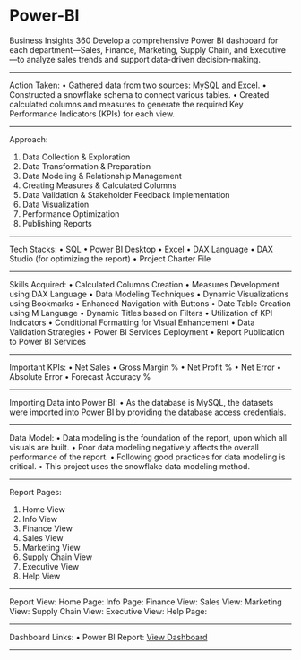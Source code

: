 # Power-BI
Business Insights 360
Develop a comprehensive Power BI dashboard for each department—Sales, Finance, Marketing, Supply Chain, and Executive—to analyze sales trends and support data-driven decision-making.
________________________________________
Action Taken:
•	Gathered data from two sources: MySQL and Excel.
•	Constructed a snowflake schema to connect various tables.
•	Created calculated columns and measures to generate the required Key Performance Indicators (KPIs) for each view.
________________________________________
Approach:
1.	Data Collection & Exploration
2.	Data Transformation & Preparation
3.	Data Modeling & Relationship Management
4.	Creating Measures & Calculated Columns
5.	Data Validation & Stakeholder Feedback Implementation
6.	Data Visualization
7.	Performance Optimization
8.	Publishing Reports
________________________________________
Tech Stacks:
•	SQL
•	Power BI Desktop
•	Excel
•	DAX Language
•	DAX Studio (for optimizing the report)
•	Project Charter File
________________________________________
Skills Acquired:
•	Calculated Columns Creation
•	Measures Development using DAX Language
•	Data Modeling Techniques
•	Dynamic Visualizations using Bookmarks
•	Enhanced Navigation with Buttons
•	Date Table Creation using M Language
•	Dynamic Titles based on Filters
•	Utilization of KPI Indicators
•	Conditional Formatting for Visual Enhancement
•	Data Validation Strategies
•	Power BI Services Deployment
•	Report Publication to Power BI Services
________________________________________
Important KPIs:
•	Net Sales
•	Gross Margin %
•	Net Profit %
•	Net Error
•	Absolute Error
•	Forecast Accuracy %
________________________________________
Importing Data into Power BI:
•	As the database is MySQL, the datasets were imported into Power BI by providing the database access credentials.
________________________________________
Data Model:
•	Data modeling is the foundation of the report, upon which all visuals are built.
•	Poor data modeling negatively affects the overall performance of the report.
•	Following good practices for data modeling is critical.
•	This project uses the snowflake data modeling method.
________________________________________
Report Pages:
1.	Home View
2.	Info View
3.	Finance View
4.	Sales View
5.	Marketing View
6.	Supply Chain View
7.	Executive View
8.	Help View
________________________________________
Report View:
Home Page:
 Info Page:
 Finance View:
 Sales View:
 Marketing View:
 Supply Chain View:
 Executive View:
 Help Page:
 ________________________________________
Dashboard Links:
•	Power BI Report: [View Dashboard](https://app.powerbi.com/view?r=eyJrIjoiNzkzMTYyYjgtM2I0Ni00YTg2LThmZjktYzU2YzlmNTU2MzgwIiwidCI6ImM2ZTU0OWIzLTVmNDUtNDAzMi1hYWU5LWQ0MjQ0ZGM1YjJjNCJ9)
________________________________________
